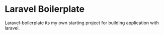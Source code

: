 # Laravel Boilerplate

Laravel-boilerplate its my own starting project for building application with laravel.
